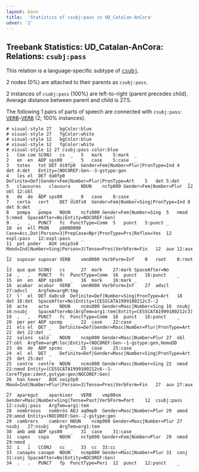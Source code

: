 ```yaml
---
layout: base
title:  'Statistics of csubj:pass in UD_Catalan-AnCora'
udver: '2'
---
```


## Treebank Statistics: UD_Catalan-AnCora: Relations: `csubj:pass`

This relation is a language-specific subtype of <tt><a href="ca_ancora-dep-csubj.html">csubj</a></tt>.

2 nodes (0%) are attached to their parents as `csubj:pass`.

2 instances of `csubj:pass` (100%) are left-to-right (parent precedes child).
Average distance between parent and child is 27.5.

The following 1 pairs of parts of speech are connected with `csubj:pass`: <tt><a href="ca_ancora-pos-VERB.html">VERB</a></tt>-<tt><a href="ca_ancora-pos-VERB.html">VERB</a></tt> (2; 100% instances).


~~~ conllu
# visual-style 27	bgColor:blue
# visual-style 27	fgColor:white
# visual-style 12	bgColor:blue
# visual-style 12	fgColor:white
# visual-style 12 27 csubj:pass	color:blue
1	Com	com	SCONJ	cs	_	5	mark	5:mark	_
2	en	en	ADP	sps00	_	5	case	5:case	_
3	totes	tot	DET	di0fp0	Gender=Fem|Number=Plur|PronType=Ind	4	det	4:det	Entity=(NOCOREF:Gen--3-gstype:gen
4	les	el	DET	da0fp0	Definite=Def|Gender=Fem|Number=Plur|PronType=Art	5	det	5:det	_
5	clausures	clausura	NOUN	ncfp000	Gender=Fem|Number=Plur	12	obl	12:obl	_
6	de	de	ADP	sps00	_	8	case	8:case	_
7	certa	cert	DET	di0fs0	Gender=Fem|Number=Sing|PronType=Ind	8	det	8:det	_
8	pompa	pompa	NOUN	ncfs000	Gender=Fem|Number=Sing	5	nmod	5:nmod	SpaceAfter=No|Entity=NOCOREF:Gen)
9	,	,	PUNCT	fc	PunctType=Comm	5	punct	5:punct	_
10	es	ell	PRON	p0000000	Case=Acc,Dat|Person=3|PrepCase=Npr|PronType=Prs|Reflex=Yes	12	expl:pass	12:expl:pass	_
11	pot	poder	AUX	vmip3s0	Mood=Ind|Number=Sing|Person=3|Tense=Pres|VerbForm=Fin	12	aux	12:aux	_
12	suposar	suposar	VERB	vmn0000	VerbForm=Inf	0	root	0:root	_
13	que	que	SCONJ	cs	_	27	mark	27:mark	SpaceAfter=No
14	,	,	PUNCT	fc	PunctType=Comm	16	punct	16:punct	_
15	en	en	ADP	sps00	_	16	mark	16:mark	_
16	acabar	acabar	VERB	vmn0000	VerbForm=Inf	27	advcl	27:advcl	ArgTem=argM:tmp
17	l'	el	DET	da0cs0	Definite=Def|Number=Sing|PronType=Art	18	det	18:det	SpaceAfter=No|Entity=(CESSCATA1999100212c3--2
18	acte	acte	NOUN	ncms000	Gender=Masc|Number=Sing	16	nsubj	16:nsubj	SpaceAfter=No|ArgTem=arg1:tem|Entity=CESSCATA1999100212c3)
19	,	,	PUNCT	fc	PunctType=Comm	16	punct	16:punct	_
20	per	per	ADP	spcmp	_	22	case	22:case	_
21	els	el	DET	_	Definite=Def|Gender=Masc|Number=Plur|PronType=Art	22	det	22:det	_
22	salons	saló	NOUN	ncmp000	Gender=Masc|Number=Plur	27	obl	27:obl	ArgTem=argM:loc|Entity=(NOCOREF:Gen--1-gstype:gen,HomoDD
23	de	de	ADP	spcms	_	25	case	25:case	_
24	el	el	DET	_	Definite=Def|Gender=Masc|Number=Sing|PronType=Art	25	det	25:det	_
25	centre	centre	NOUN	ncms000	Gender=Masc|Number=Sing	22	nmod	22:nmod	Entity=(CESSCATA1999100212c6--1-CorefType:ident,gstype:gen)NOCOREF:Gen)
26	han	haver	AUX	vaip3p0	Mood=Ind|Number=Plur|Person=3|Tense=Pres|VerbForm=Fin	27	aux	27:aux	_
27	aparegut	aparèixer	VERB	vmp00sm	Gender=Masc|Number=Sing|Tense=Past|VerbForm=Part	12	csubj:pass	12:csubj:pass	ArgTem=arg1:tem
28	nombrosos	nombrós	ADJ	aq0mp0	Gender=Masc|Number=Plur	29	amod	29:amod	Entity=(NOCOREF:Gen--2-gstype:gen
29	cambrers	cambrer	NOUN	ncmp000	Gender=Masc|Number=Plur	27	nsubj	27:nsubj	ArgTem=arg1:tem
30	amb	amb	ADP	sps00	_	31	case	31:case	_
31	copes	copa	NOUN	ncfp000	Gender=Fem|Number=Plur	29	nmod	29:nmod	_
32	i	i	CCONJ	cc	_	33	cc	33:cc	_
33	canapès	canapè	NOUN	ncmp000	Gender=Masc|Number=Plur	31	conj	31:conj	SpaceAfter=No|Entity=NOCOREF:Gen)
34	.	.	PUNCT	fp	PunctType=Peri	12	punct	12:punct	_

~~~


